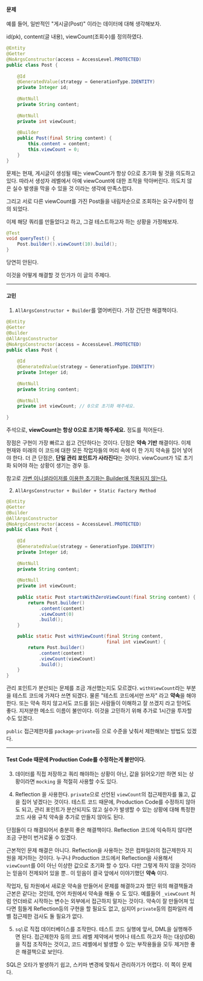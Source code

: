 #### 문제

예를 들어, 일반적인 "게시글(Post)" 이라는 데이터에 대해 생각해보자.

id(pk), content(글 내용), viewCount(조회수)를 정의하였다.

```java
@Entity
@Getter
@NoArgsConstructor(access = AccessLevel.PROTECTED)
public class Post {  
  
    @Id  
    @GeneratedValue(strategy = GenerationType.IDENTITY)  
    private Integer id;  
  
    @NotNull  
    private String content;  
  
    @NotNull  
    private int viewCount;  
              
    @Builder  
    public Post(final String content) {  
        this.content = content;  
        this.viewCount = 0;          
    }
}
```

문제는 현재, 게시글이 생성될 때는 viewCount가 항상 0으로 초기화 될 것을 의도하고 있다.
따라서 생성자 레벨에서 아예 viewCount에 대한 조작을 막아버린다. 
의도치 않은 실수 발생을 막을 수 있을 것 이라는 생각에 만족스럽다.

그리고 서로 다른 viewCount를 가진 Post들을 내림차순으로 조회하는 요구사항이 정의 되었다.

이제 해당 쿼리를 만들었다고 하고, 
그걸 테스트하고자 하는 상황을 가정해보자.
```java
@Test
void queryTest() {
	Post.builder().viewCount(10).build();
}
```
당연히 안된다.

이것을 어떻게 해결할 것 인가가 이 글의 주제다.

---

#### 고민

1.  `AllArgsConstructor + Builder`를 열어버린다.
가장 간단한 해결책이다. 
```java
@Entity
@Getter
@Builder
@AllArgsConstructor
@NoArgsConstructor(access = AccessLevel.PROTECTED)
public class Post {  
  
    @Id  
    @GeneratedValue(strategy = GenerationType.IDENTITY)  
    private Integer id;  
  
    @NotNull  
    private String content;  
  
    @NotNull  
    private int viewCount; // 0으로 초기화 해주세요.
              
}
```
주석으로, **viewCount는 항상 0으로 초기화 해주세요.** 정도를 적어둔다.

장점은 구현이 가장 빠르고 쉽고 간단하다는 것이다.
단점은 **약속 기반** 해결이다. 이제 현재와 미래의 이 코드에 대한 모든 작업자들의 머리 속에 이 한 가지 약속을 집어 넣어야 한다. 
더 큰 단점은, **단일 관리 포인트가 사라진다**는 것이다. viewCount가 1로 초기화 되어야 하는 상황이 생기는 경우 등.

참고로 [가변 이니셜라이저를 이용한 초기화는 Builder에 적용되지 않는다.](obsidian://open?vault=Oghma-Infinium&file=Practice%2FJava%2FBuilder%EB%A5%BC%20%EC%82%AC%EC%9A%A9%ED%95%A0%20%EB%95%8C%2C%20%ED%81%B4%EB%9E%98%EC%8A%A4%20%ED%95%84%EB%93%9C%EC%9D%98%20%EA%B8%B0%EB%B3%B8%20%EA%B0%92%20%EC%84%A4%EC%A0%95)



2. `AllArgsConstructor + Builder + Static Factory Method`
```java
@Entity
@Getter
@Builder
@AllArgsConstructor
@NoArgsConstructor(access = AccessLevel.PROTECTED)
public class Post {  
  
    @Id  
    @GeneratedValue(strategy = GenerationType.IDENTITY)  
    private Integer id;  
  
    @NotNull  
    private String content;  
  
    @NotNull  
    private int viewCount;
	
	public static Post startsWithZeroViewCount(final String content) {  
	    return Post.builder()
		    .content(content)
		    .viewCount(0)
		    .build();
	}

	public static Post withViewCount(final String content,
									 final int viewCount) {  
	    return Post.builder()
		    .content(content)
		    .viewCount(viewCount)
		    .build();
	}    
}
```
관리 포인트가 분산되는 문제를 조금 개선했는지도 모르겠다.
`withViewCount`라는 부분을 테스트 코드에 가져다 쓰면 되겠다. 물론 "테스트 코드에서만 쓰자" 라고 **약속**을 해야 한다. 또는 약속 하지 않고서도 코드를 읽는 사람들이 이해하고 잘 쓰겠지 라고 믿어도 좋다.
지저분한 메소드 이름이 불만이다. 이것을 고민하기 위해 추가로 1시간을 투자할 수도 있겠다.

`public` 접근제한자를 `package-private`등 으로 수준을 낮춰서 제한해보는 방법도 있겠다.

---

#### Test Code 때문에 Production Code를 수정하는게 불만이다.

3. 데이터를 직접 저장하고 쿼리 해야하는 상황이 아닌, 값을 읽어오기만 하면 되는 상황이라면 `mocking` 을 적절히 사용할 수도 있다.

4. Reflection 을 사용한다.
`private`으로 선언된 `viewCount`의 접근제한자를 뚫고, 값을 집어 넣겠다는 것이다.
테스트 코드 때문에, Production Code를 수정하지 않아도 되고, 관리 포인트가 분산되지도 않고 실수가 발생할 수 있는 상황에 대해 특정한 코드 사용 규칙 약속을 추가로 만들지 않아도 된다.

단점들이 다 해결되어서 충분히 좋은 해결책이다.
Reflection 코드에 익숙하지 않다면 조금 구현이 번거로울 수 있겠다.

근본적인 문제 해결은 아니다.
Reflection을 사용하는 것은 컴파일러의 접근제한자 지원을 제거하는 것이다. 누구나 Production 코드에서 Reflection을 사용해서 `viewCount`를 0이 아닌 이상한 값으로 초기화 할 수 있다. 다만 그렇게 하지 않을 것이라는 믿음이 전제되어 있을 뿐..
이 믿음이 결국 앞에서 이야기했던 **약속** 이다.

작업자, 팀 차원에서 새로운 약속을 만들어서 문제를 해결하고자 했던 위의 해결책들과 근본은 같다는 것인데, 언어 차원에서 약속을 해둘 수 도 있다.
예를들어 `_viewCount` 처럼 언더바로 시작하는 변수는 외부에서 접근하지 말자는 것이다. 
약속이 잘 만들어져 있다면 힘들게 Reflection등의 구현을 할 필요도 없고, 심지어 `private`등의 컴파일러 레벨 접근제한 검사도 둘 필요가 없다.


5. `sql`로 직접 데이터베이스를 조작한다.
테스트 코드 실행에 앞서, DML을 실행해주면 된다.
접근제한자 등의 코드 레벨 제약에서 벗어나 테스트 하고자 하는 대상(DB)을 직접 조작하는 것이고,
코드 레벨에서 발생할 수 있는 부작용들을 모두 제거한 좋은 해결책으로 보인다.

SQL은 오타가 발생하기 쉽고, 스키마 변경에 맞춰서 관리하기가 어렵다. 이 쪽이 문제다.
